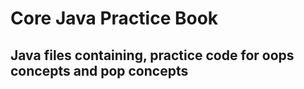 # Core Java Practice Book
## Java files containing, practice code for oops concepts and pop concepts
